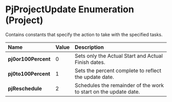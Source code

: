 
# PjProjectUpdate Enumeration (Project)

Contains constants that specify the action to take with the specified tasks.



|**Name**|**Value**|**Description**|
|:-----|:-----|:-----|
| **pj0or100Percent**|0|Sets only the Actual Start and Actual Finish dates.|
| **pj0to100Percent**|1|Sets the percent complete to reflect the update date.|
| **pjReschedule**|2|Schedules the remainder of the work to start on the update date.|
